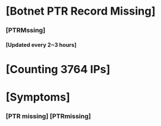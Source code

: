 # [Botnet PTR Record Missing]
### [PTRMssing]
#### [Updated every 2~3 hours]

# [Counting 3764 IPs]

# [Symptoms] 
###   [PTR missing] [PTRmissing]
